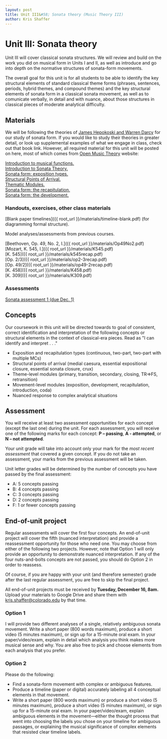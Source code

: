 ```yaml
---
layout: post
title: Unit III&#58; Sonata theory (Music Theory III)
author: Kris Shaffer
---
```


# Unit III: Sonata theory #

Unit III will cover classical sonata structures. We will review and build on the work you did on musical form in Units I and II, as well as introduce and go into depth on the normative structures of sonata-form movements.

The overall goal for this unit is for all students to be able to identify the key structural elements of standard classical theme forms (phrases, sentences, periods, hybrid themes, and compound themes) and the key structural elements of sonata form in a classical sonata movement, as well as to comunicate verbally, in detail and with nuance, about those structures in classical pieces of moderate analytical difficulty.

## Materials ##

We will be following the theories of [James Hepokoski and Warren Darcy](https://openlibrary.org/works/OL4294182W/Elements_of_sonata_theory) for our study of sonata form. If you would like to study their theories in greater detail, or look up supplemental examples of what we engage in class, check out that book link. However, all required material for this unit will be posted on here, most of which comes from [Open Music Theory](http://openmusictheory.com) website:

[Introduction to musical functions.](http://openmusictheory.com/functions.html)    
[Introduction to Sonata Theory.](http://openmusictheory.com/SonataTheory-intro.html)  
[Sonata form: exposition types.](http://openmusictheory.com/SonataTheory-exposition.html)  
[Structural Points of Arrival.](http://openmusictheory.com/sonataStructuralPointsOfArrival.html)  
[Thematic Modules.](http://openmusictheory.com/sonataThematicModules.html)  
[Sonata form: the recapitulation.](http://openmusictheory.com/sonataRecap.html)  
[Sonata form: the development.](http://openmusictheory.com/sonataDevelopment.html)  


### Handouts, exercises, other class materials ###

[Blank paper timelines]({{ root_url }}/materials/timeline-blank.pdf) (for diagramming formal structure).  

Model analyses/assessments from previous courses.

[Beethoven, Op. 49, No. 2, I.]({{ root_url }}/materials/Op49No2.pdf)  
[Mozart, K. 545, I.]({{ root_url }}/materials/K545.pdf)  
[K. 545]({{ root_url }}/materials/k545recap.pdf)  
[Op. 2/3]({{ root_url }}/materials/op2-3recap.pdf)  
[Op. 49/2]({{ root_url }}/materials/op49-2recap.pdf)  
[K. 458]({{ root_url }}/materials/K458.pdf)  
[K. 309]({{ root_url }}/materials/K309.pdf)

### Assessments ###

[Sonata assessment 1 (due Dec. 1)](materials/mt3-sonataAssess1.html)  

## Concepts ##

Our coursework in this unit will be directed towards to goal of consistent, correct identification and interpretation of the following concepts or structural elements in the context of classical-era pieces. Read as "I can identify and interpret . . ."

- Exposition and recapitulation types (continuous, two-part, two-part with multiple MCs)  
- Structural points of arrival (medial caesura, essential expositional closure, essential sonata closure, crux)  
- Theme-level modules (primary, transition, secondary, closing, TR=>FS, retransition)  
- Movement-level modules (exposition, development, recapitulation, introduction, coda)  
- Nuanced response to complex analytical situations

## Assessment ##

You will receive at least two assessment opportunities for each concept (except the last one) during the unit. For each assessment, you will receive one of the following marks for each concept: **P – passing**, **A - attempted**, or **N – not attempted**. 

Your unit grade will take into account only your mark for the *most recent assessment* that covered a given concept. If you do not take an assessment, your marks from the previous assessment will be taken.

Unit letter grades will be determined by the number of concepts you have passed by the final assessment:

- A: 5 concepts passing  
- B: 4 concepts passing  
- C: 3 concepts passing  
- D: 2 concepts passing  
- F: 1 or fewer concepts passing

## End-of-unit project ##

Regular assessments will cover the first four concepts. An end-of-unit project will cover the fifth (nuanced interpretation) and provide a reassessment opportunity for those who need one. You may choose from either of the following two projects. However, note that Option 1 will only provide an opportunity to demonstrate nuanced interpretation. If any of the four nuts-and-bolts concepts are not passed, you should do Option 2 in order to reassess.

Of course, if you are happy with your unit (and therefore semester) grade after the last regular assessment, you are free to skip the final project.

All end-of-unit projects must be received by **Tuesday, December 16, 8am.** Upload your materials to Google Drive and share them with kris.shaffer@colorado.edu by that time.

### Option 1

I will provide two different analyses of a single, relatively ambiguous sonata movement. Write a short paper (800 words maximum), produce a short video (5 minutes maximum), or sign up for a 15-minute oral exam. In your paper/video/exam, explain in detail which analysis you think makes more musical sense and why. You are also free to pick and choose elements from each analysis that you prefer.

### Option 2

Please do the following: 

- Find a sonata-form movement with complex or ambiguous features.  
- Produce a timeline (paper or digital) accurately labeling all 4 conceptual elements in that movement.  
- Write a short paper (800 words maximum) or produce a short video (5 minutes maximum), produce a short video (5 minutes maximum), or sign up for a 15-minute oral exam. In your paper/video/exam, explain ambiguous elements in the movement—either the thought process that went into choosing the labels you chose on your timeline for ambiguous passages, or explaining the musical significance of complex elements that resisted clear timeline labels.